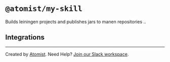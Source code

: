 # `@atomist/my-skill`

<!---atomist-skill-readme:start--->


Builds leiningen projects and publishes jars to manen repositories ..

## Integrations

<!---atomist-skill-readme:end--->

---

Created by [Atomist][atomist]. Need Help? [Join our Slack workspace][slack].

[atomist]: https://atomist.com/ "Atomist - How Teams Deliver Software"
[slack]: https://join.atomist.com/ "Atomist Community Slack"
